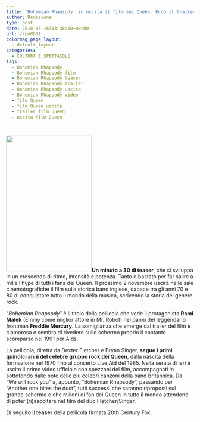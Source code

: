 ```yaml
---
title: 'Bohemian Rhapsody: in uscita il film sui Queen. Ecco il trailer'
author: Redazione
type: post
date: 2018-05-16T13:38:59+00:00
url: /?p=8601
colormag_page_layout:
  - default_layout
categories:
  - CULTURA E SPETTACOLO
tags:
  - Bohemian Rhapsody
  - Bohemian Rhapsody film
  - Bohemian Rhapsody teaser
  - Bohemian Rhapsody trailer
  - Bohemian Rhapsody uscita
  - Bohemian Rhapsody video
  - film Queen
  - film Queen uscita
  - trailer film Queen
  - uscita film Queen

---
```

**<img decoding="async" loading="lazy" class=" wp-image-8599 alignleft" src="https://progressonline.it/wp-content/uploads/2018/05/Bohemian-Rhapsody-1526389740-compressed-189x300.jpg" alt="" width="230" height="366" />Un minuto a 30 di teaser**, che si sviluppa in un crescendo di ritmo, intensità e potenza. Tanto è bastato per far salire a mille l&#8217;hype di tutti i fans dei Queen. Il prossimo 2 novembre uscirà nelle sale cinematografiche il film sulla storica band inglese, capace tra gli anni 70 e 80 di conquistare tutto il mondo della musica, scrivendo la storia del genere rock.

&#8220;_Bohemian Rhapsody_&#8221; è il titolo della pellicola che vede il protagonista **Rami Malek** (Emmy come miglior attore in Mr. Robot) nei panni del leggendario frontman **Freddie Mercury**. La somiglianza che emerge dal trailer del film è clamorosa e sembra di rivedere sullo schermo proprio il cantante scomparso nel 1991 per Aids.

La pellicola, diretta da Dexter Fletcher e Bryan Singer, **segue i primi quindici anni del celebre gruppo rock dei Queen**, dalla nascita della formazione nel 1970 fino al concerto Live Aid del 1985. Nella serata di ieri è uscito il primo video ufficiale con spezzoni del film, accompagnati in sottofondo dalle note delle più celebri canzoni della band britannica. Da &#8220;We will rock you&#8221; a, appunto, &#8220;Bohemian Rhapsody&#8221;, passando per &#8220;Another one bites the dust&#8221;, tutti successi che saranno riproposti sul grande schermo e che milioni di fan dei Queen in tutto il mondo attendono di poter (ri)ascoltare nel film del duo Fletcher/Singer.

Di seguito il **teaser** della pellicola firmata 20th Century Fox:

<center>
</center>&nbsp;

&nbsp;
